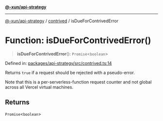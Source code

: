 [**@-xun/api-strategy**](../../README.md)

***

[@-xun/api-strategy](../../README.md) / [contrived](../README.md) / isDueForContrivedError

# Function: isDueForContrivedError()

> **isDueForContrivedError**(): `Promise`\<`boolean`\>

Defined in: [packages/api-strategy/src/contrived.ts:14](https://github.com/Xunnamius/api-utils/blob/c4e96008fb8e0dd5fdfbead84f2e3657f2f0352f/packages/api-strategy/src/contrived.ts#L14)

Returns `true` if a request should be rejected with a pseudo-error.

Note that this is a per-serverless-function request counter and not global
across all Vercel virtual machines.

## Returns

`Promise`\<`boolean`\>
